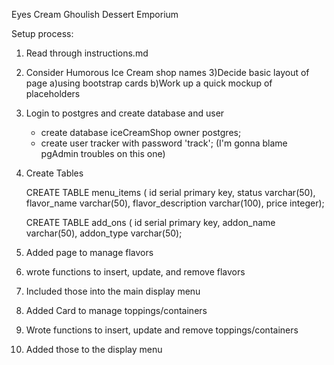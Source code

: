 Eyes Cream Ghoulish Dessert Emporium

Setup process:
1) Read through instructions.md
2) Consider Humorous Ice Cream shop names
3)Decide basic layout of page
	a)using bootstrap cards
	b)Work up a quick mockup of placeholders
4) Login to postgres and create database and user
	- create database iceCreamShop owner postgres;
	- create user tracker with password 'track'; (I'm gonna blame pgAdmin troubles on this one)
5) Create Tables
	
	CREATE TABLE menu_items (
	id serial primary key,
	status varchar(50),
	flavor_name varchar(50),
	flavor_description varchar(100),
	price integer);
	
	CREATE TABLE add_ons (
	id serial primary key,
	addon_name varchar(50),
	addon_type varchar(50);

6) Added page to manage flavors
7) wrote functions to insert, update, and remove flavors
8) Included those into the main display menu
9) Added Card to manage toppings/containers
10) Wrote functions to insert, update and remove toppings/containers
11) Added those to the display menu

